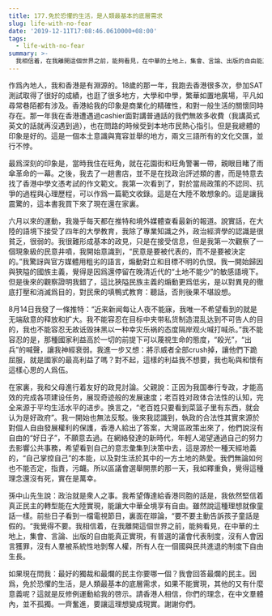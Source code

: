 ```yaml
---
title: 177.免於恐懼的生活，是人類最基本的底層需求
slug: life-with-no-fear
date: '2019-12-11T17:08:46.0610000+08:00'
tags:
  - life-with-no-fear
summary: >-
  我相信着，在我離開這個世界之前，能夠看見，在中華的土地上，集會、言論、出版的自由能真正實現，有普選的議會代表制度，沒有人會因言獲罪，沒有人羣被系統性地剝奪人權，所有人在一個國與民共進退的制度下自由生長。
---
```

作爲內地人，我和香港是有淵源的。18歲的那一年，我跑去香港很多次，參加SAT測試取得了很好的成績，也逛了很多地方，大學和中學，繁華如置地廣場，平凡如尋常巷陌都有涉及。香港給我的印象是商業化的精確性，和對一般生活的關懷同時存在。那一年我在香港遭遇過cashier面對講普通話的我們無故多收費（我講英式英文的話就再沒遇到過），也在問路的時候受到本地市民熱心指引。但是我總體的印象是好的。這是一個本土意識與寬容並舉的地方，兩文三語所有的文化交匯，並行不悖。



最爲深刻的印象是，當時我住在旺角，就在花園街和旺角警署一帶，親眼目睹了雨傘革命的一幕。之後，我去了一趟書店，並不是在找政治評述類的書，而是特意去找了香港中學文憑考試的作文範文。我第一次看到了，對於當局政策的不認同、抗爭的過程與心理歷程，可以作爲一篇範文收錄。這是在大陸不敢想象的。這是讓我震驚的，這本書我買下來了現在還在家裏。



六月以來的運動，我幾乎每天都在推特和境外媒體查看最新的報道。說實話，在大陸的語境下接受了四年的大學教育，我除了專業知識之外，政治經濟學的認識是很貧乏，很弱的。我很難形成基本的政見，只是在接受信息，但是我第一次觀察了一個現象級的民意井噴，我開始意識到，“民意是要被代表的，而不是要被決定的。”我驚訝與官方媒體用粗劣的語言，煽動對立和目標不明的仇恨。我一開始歸因與狹隘的國族主義，覺得是因爲還停留在晚清近代的“土地不能少”的敏感語境下。但是後來的觀察證明我錯了，這比狹隘民族主義的煽動更爲低劣，是以對異見的徹底打壓和消滅爲目的，對民衆的填鴨式教育：聽話，否則後果不堪設想。



8月14日我發了一條推特：“近来新闻每让人夜不能寐，我唯一不希望看到的就是无端敌意的释放和扩大。我不能容忍在目标中夹带私货制造混乱达到不可告人的目的，我也不能容忍无故诋毁抹黑以一种幸灾乐祸的态度隔岸观火喊打喊杀。”我不能容忍的是，那種國家利益高於一切的前提下可以蔑視生命的態度，“殺光”，“出兵”的喊聲，讓我神經衰弱。我進一步又想：將示威者全部crush掉，讓他們下跪屈服，就是國家的最高利益了嗎？對不起，這樣的利益我不想要，我也恥與和懷有這樣心思的人爲伍。



在家裏，我和父母進行着友好的政見討論。父親說：正因为我国奉行专政，才能高效的完成各项建设任务，展现奇迹般的发展速度；老百姓对政体合法性的认知，完全来源于平均生活水平的进步。换言之，“老百姓只要看到菜篮子里有东西，就会认为是好政府”。我一開始也無法反駁。後來我認識到，執政的合法性其實來源於對個人自由發展權利的保護，香港人給出了答案，大灣區政策出來了，他們說沒有自由的“好日子”，不願意去過。在網絡發達的新時代，年輕人渴望通過自己的努力去影響公共事務，希望看到自己的意志彙集到決策中去，這是源於一種天經地義的，“自己掌控自己”的本能，以及對生活於其中的一方土地的熱愛。我們無論如何也不能否定，指責，污衊。所以區議會選舉開票的那一天，我如釋重負，覺得這種理念還沒有死，實在是萬幸。



孫中山先生說：政治就是衆人之事。我希望傳達給香港同胞的話是，我依然堅信着真正民主的轉型能在大陸實現，能讓大中華全境享有自由。雖然說這種理想就像童話一樣。前些日子看到一檔電視節目，裏面在辯論，“要不要主動告訴孩子童話是假的。“我覺得不要。我相信着，在我離開這個世界之前，能夠看見，在中華的土地上，集會、言論、出版的自由能真正實現，有普選的議會代表制度，沒有人會因言獲罪，沒有人羣被系統性地剝奪人權，所有人在一個國與民共進退的制度下自由生長。



如果現在問我：最好的獨裁和最爛的民主你要哪一個？我會回答最爛的民主。因爲，免於恐懼的生活，是人類最基本的底層需求，如果不能實現，其他的又有什麼意義呢？這就是反修例運動給我的啓示。請香港人相信，你們的理念，在中文羣體內，並不孤獨。一齊奮進，要讓這理想變成現實。謝謝你們。
